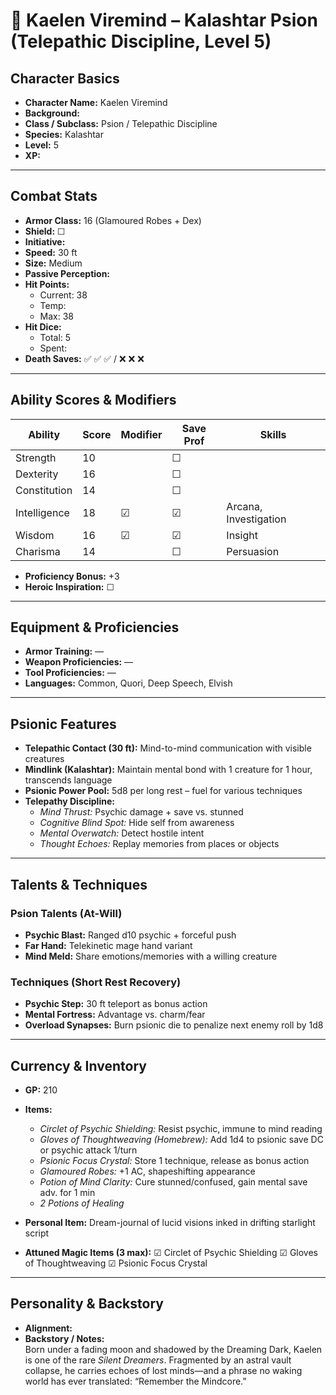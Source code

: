 # 🧠 Kaelen Viremind – Kalashtar Psion (Telepathic Discipline, Level 5)

## Character Basics
- **Character Name:** Kaelen Viremind  
- **Background:**  
- **Class / Subclass:** Psion / Telepathic Discipline  
- **Species:** Kalashtar  
- **Level:** 5  
- **XP:**  

---

## Combat Stats
- **Armor Class:** 16 (Glamoured Robes + Dex)  
- **Shield:** ☐  
- **Initiative:**  
- **Speed:** 30 ft  
- **Size:** Medium  
- **Passive Perception:**  
- **Hit Points:**  
  - Current: 38  
  - Temp:  
  - Max: 38  
- **Hit Dice:**  
  - Total: 5  
  - Spent:  
- **Death Saves:** ✅ ✅ ✅ / ❌ ❌ ❌  

---

## Ability Scores & Modifiers

| Ability      | Score | Modifier | Save Prof | Skills                            |
|--------------|-------|----------|-----------|------------------------------------|
| Strength     | 10    |          | ☐         |                                    |
| Dexterity    | 16    |          | ☐         |                                    |
| Constitution | 14    |          | ☐         |                                    |
| Intelligence | 18    | ☑        | ☑         | Arcana, Investigation              |
| Wisdom       | 16    | ☑        | ☑         | Insight                            |
| Charisma     | 14    |          | ☐         | Persuasion                         |

- **Proficiency Bonus:** +3  
- **Heroic Inspiration:** ☐  

---

## Equipment & Proficiencies
- **Armor Training:** —  
- **Weapon Proficiencies:** —  
- **Tool Proficiencies:** —  
- **Languages:** Common, Quori, Deep Speech, Elvish  

---

## Psionic Features

- **Telepathic Contact (30 ft):** Mind-to-mind communication with visible creatures  
- **Mindlink (Kalashtar):** Maintain mental bond with 1 creature for 1 hour, transcends language  
- **Psionic Power Pool:** 5d8 per long rest – fuel for various techniques  
- **Telepathy Discipline:**  
  - *Mind Thrust:* Psychic damage + save vs. stunned  
  - *Cognitive Blind Spot:* Hide self from awareness  
  - *Mental Overwatch:* Detect hostile intent  
  - *Thought Echoes:* Replay memories from places or objects  

---

## Talents & Techniques

### Psion Talents (At-Will)
- **Psychic Blast:** Ranged d10 psychic + forceful push  
- **Far Hand:** Telekinetic mage hand variant  
- **Mind Meld:** Share emotions/memories with a willing creature  

### Techniques (Short Rest Recovery)
- **Psychic Step:** 30 ft teleport as bonus action  
- **Mental Fortress:** Advantage vs. charm/fear  
- **Overload Synapses:** Burn psionic die to penalize next enemy roll by 1d8  

---

## Currency & Inventory
- **GP:** 210  
- **Items:**  
  - *Circlet of Psychic Shielding:* Resist psychic, immune to mind reading  
  - *Gloves of Thoughtweaving (Homebrew):* Add 1d4 to psionic save DC or psychic attack 1/turn  
  - *Psionic Focus Crystal:* Store 1 technique, release as bonus action  
  - *Glamoured Robes:* +1 AC, shapeshifting appearance  
  - *Potion of Mind Clarity:* Cure stunned/confused, gain mental save adv. for 1 min  
  - *2 Potions of Healing*  
- **Personal Item:** Dream-journal of lucid visions inked in drifting starlight script  

- **Attuned Magic Items (3 max):** ☑ Circlet of Psychic Shielding ☑ Gloves of Thoughtweaving ☑ Psionic Focus Crystal  

---

## Personality & Backstory
- **Alignment:**  
- **Backstory / Notes:**  
  Born under a fading moon and shadowed by the Dreaming Dark, Kaelen is one of the rare *Silent Dreamers*. Fragmented by an astral vault collapse, he carries echoes of lost minds—and a phrase no waking world has ever translated: “Remember the Mindcore.”
